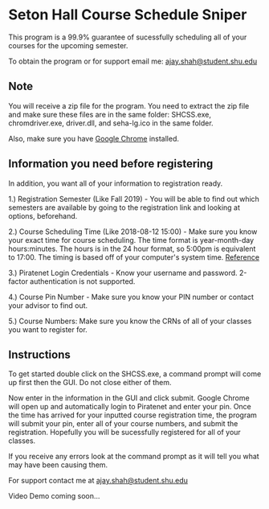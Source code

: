 # Seton Hall Course Schedule Sniper

This program is a 99.9% guarantee of sucessfully scheduling all of your courses for the upcoming semester.

To obtain the program or for support email me: ajay.shah@student.shu.edu

## Note
You will receive a zip file for the program. You need to extract the zip file and make sure these files are in the same folder: SHCSS.exe, chromdriver.exe, driver.dll, and seha-lg.ico
in the same folder.

Also, make sure you have [Google Chrome](https://www.google.com/chrome/) installed.

## Information you need before registering
In addition, you want all of your information to registration ready. 


1.) Registration Semester (Like Fall 2019) - You will be able to find out which semesters are available
    by going to the registration link and looking at options, beforehand.

2.) Course Scheduling Time (Like 2018-08-12 15:00) - Make sure you know your exact time for course
    scheduling. The time format is year-month-day hours:minutes. The hours is in the 24 hour format,
    so 5:00pm is equivalent to 17:00. The timing is based off of your computer's system time. [Reference](http://militarytimechart.com/)

3.) Piratenet Login Credentials - Know your username and password. 2-factor authentication is not supported.

4.) Course Pin Number - Make sure you know your PIN number or contact your advisor to find out.

5.) Course Numbers: Make sure you know the CRNs of all of your classes you want to register for.

## Instructions
To get started double click on the SHCSS.exe, a command prompt will come up first
then the GUI. Do not close either of them.

Now enter in the information in the GUI and click submit. Google Chrome will open up and automatically login to Piratenet and enter your pin. Once the time has arrived for your inputted course registration time, the program will submit your pin, enter all of your course numbers, and submit the registration. Hopefully you will be sucessfully registered for all of your classes.

If you receive any errors look at the command prompt as it will tell you what may have been causing them.

For support contact me at ajay.shah@student.shu.edu

Video Demo coming soon...
